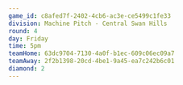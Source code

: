 ```yaml
---
game_id: c8afed7f-2402-4cb6-ac3e-ce5499c1fe33
division: Machine Pitch - Central Swan Hills
round: 4
day: Friday
time: 5pm
teamHome: 63dc9704-7130-4a0f-b1ec-609c06ec09a7
teamAway: 2f2b1398-20cd-4be1-9a45-ea7c242b6c01
diamond: 2
---
```

